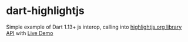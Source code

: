 # dart-highlightjs
Simple example of Dart 1.13+ js interop, calling into [highlightjs.org library API](http://highlightjs.readthedocs.org/en/latest/api.html) with [Live Demo](http://dafesimonek.github.io/dart-highlightjs/)
